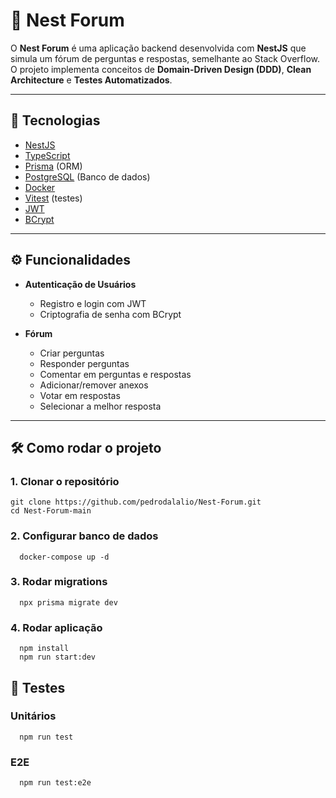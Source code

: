 # 💬 Nest Forum

O **Nest Forum** é uma aplicação backend desenvolvida com **NestJS** que simula um fórum de perguntas e respostas, semelhante ao Stack Overflow.  
O projeto implementa conceitos de **Domain-Driven Design (DDD)**, **Clean Architecture** e **Testes Automatizados**.

---

## 🚀 Tecnologias

- [NestJS](https://nestjs.com/)
- [TypeScript](https://www.typescriptlang.org/)
- [Prisma](https://www.prisma.io/) (ORM)
- [PostgreSQL](https://www.postgresql.org/) (Banco de dados)
- [Docker](https://www.docker.com/)
- [Vitest](https://vitest.dev/) (testes)
- [JWT](https://jwt.io/)
- [BCrypt](https://www.npmjs.com/package/bcrypt)

---

## ⚙️ Funcionalidades

- **Autenticação de Usuários**
  - Registro e login com JWT
  - Criptografia de senha com BCrypt

- **Fórum**
  - Criar perguntas
  - Responder perguntas
  - Comentar em perguntas e respostas
  - Adicionar/remover anexos
  - Votar em respostas
  - Selecionar a melhor resposta

---

## 🛠️ Como rodar o projeto

### 1. Clonar o repositório
```
git clone https://github.com/pedrodalalio/Nest-Forum.git
cd Nest-Forum-main
```

### 2. Configurar banco de dados
```
  docker-compose up -d
```

### 3. Rodar migrations
```
  npx prisma migrate dev
```

### 4. Rodar aplicação
```
  npm install
  npm run start:dev
```

## 🧪 Testes

### Unitários
```
  npm run test
```

### E2E
```
  npm run test:e2e
```
